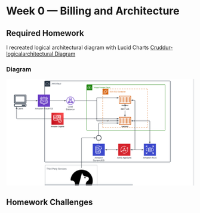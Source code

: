 # Week 0 — Billing and Architecture

## Required Homework
I recreated logical architectural diagram with Lucid Charts
[Cruddur- logicalarchitectural Diagram](https://lucid.app/lucidchart/df108c43-e494-41e2-9c75-9ade8ec3b4bf/edit?viewport_loc=-91%2C-11%2C2219%2C1079%2C0_0&invitationId=inv_4c40f3b8-52c1-4c16-921e-5aa35e33d559)
### Diagram
![lucid chart proof](assets/week0-lucid-chart.png)
## Homework Challenges
